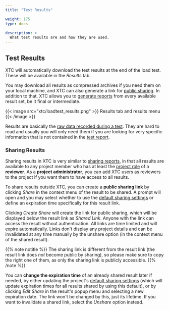 ```yaml
---
title: "Test Results"

weight: 175
type: docs

description: >
  What test results are and how they are used.
---
```


## Test Results

XTC will automatically download the test results at the end of the load test. These will be available in the _Results_ tab. 

You may download all results as compressed archives if you need them on your local machine, and XTC can also generate a link for [public sharing](#sharing-results). In addition to that, XTC allows you to [generate reports](../180-reports/#custom-reports) from every available result set, be it final or intermediate. 

{{< image src="xtc/loadtest_results.png" >}}
Results tab and results menu
{{< /image >}}

Results are basically the [raw data recorded during a test](../../../load-testing/advanced/150-results/). They are hard to read and usually you will only need them if you are looking for very specific information that is not contained in the [test report](../../../load-testing/manual/320-test-evaluation//#reading-a-test-report). 

### Sharing Results

Sharing results in XTC is very similar to [sharing reports](../180-reports/#sharing-a-report), in that all results are available to any project member who has at least the [project role](../../050-projects/#user-roles-within-a-project) of a **reviewer**. As a **project administrator**, you can add XTC users as reviewers to the project if you want them to have access to all results.

To share results outside XTC, you can create a **public sharing link** by clicking _Share_ in the context menu of the result to be shared. A prompt will open and you may select whether to use the [default sharing settings](../120-load-project-configuration/#default-sharing-settings) or define an expiration time specifically for this result link. 

Clicking _Create Share_ will create the link for public sharing, which will be displayed below the result link as _Shared Link_. Anyone with the link can access the result without authentication. All links are time limited and will expire automatically. Links don't display any project details and can be invalidated at any time manually by the unshare option (in the context menu of the shared result).

{{% note notitle %}}
The sharing link is different from the result link (the result link does _not_ become public by sharing), so please make sure to copy the right one of them, as only the sharing link is publicly accessible.
{{% /note %}}

You can **change the expiration time** of an already shared result later if needed, by either updating the project's [default sharing settings](../120-load-project-configuration/#default-sharing-settings) (which will update expiration times for all results shared by using this default), or by clicking _Edit Share_ in the result's popup menu and selecting a new expiration date. The link won't be changed by this, just its lifetime. If you want to invalidate a shared link, select the _Unshare_ option instead.